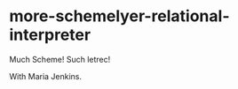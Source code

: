 more-schemelyer-relational-interpreter
======================================

Much Scheme!  Such letrec!

With Maria Jenkins.